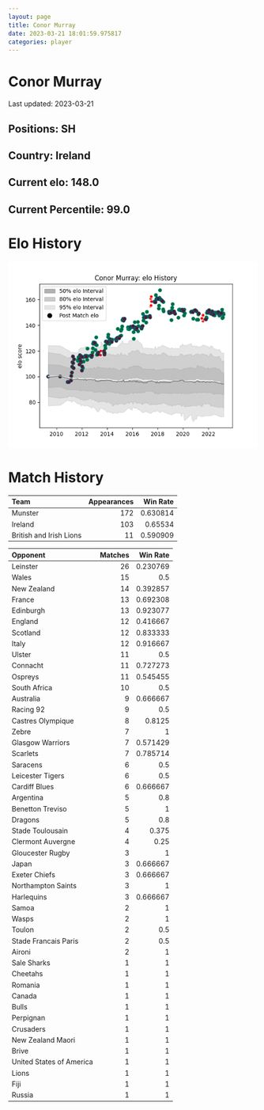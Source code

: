 ```yaml
---  
layout: page  
title: Conor Murray  
date: 2023-03-21 18:01:59.975817  
categories: player  
---
```

# Conor Murray


Last updated: 2023-03-21
## Positions: SH

## Country: Ireland

## Current elo: 148.0

## Current Percentile: 99.0

# Elo History


![elo history](history_ConorMurray.png)
# Match History


| Team                    |   Appearances |   Win Rate |
|:------------------------|--------------:|-----------:|
| Munster                 |           172 |   0.630814 |
| Ireland                 |           103 |   0.65534  |
| British and Irish Lions |            11 |   0.590909 |

| Opponent                 |   Matches |   Win Rate |
|:-------------------------|----------:|-----------:|
| Leinster                 |        26 |   0.230769 |
| Wales                    |        15 |   0.5      |
| New Zealand              |        14 |   0.392857 |
| France                   |        13 |   0.692308 |
| Edinburgh                |        13 |   0.923077 |
| England                  |        12 |   0.416667 |
| Scotland                 |        12 |   0.833333 |
| Italy                    |        12 |   0.916667 |
| Ulster                   |        11 |   0.5      |
| Connacht                 |        11 |   0.727273 |
| Ospreys                  |        11 |   0.545455 |
| South Africa             |        10 |   0.5      |
| Australia                |         9 |   0.666667 |
| Racing 92                |         9 |   0.5      |
| Castres Olympique        |         8 |   0.8125   |
| Zebre                    |         7 |   1        |
| Glasgow Warriors         |         7 |   0.571429 |
| Scarlets                 |         7 |   0.785714 |
| Saracens                 |         6 |   0.5      |
| Leicester Tigers         |         6 |   0.5      |
| Cardiff Blues            |         6 |   0.666667 |
| Argentina                |         5 |   0.8      |
| Benetton Treviso         |         5 |   1        |
| Dragons                  |         5 |   0.8      |
| Stade Toulousain         |         4 |   0.375    |
| Clermont Auvergne        |         4 |   0.25     |
| Gloucester Rugby         |         3 |   1        |
| Japan                    |         3 |   0.666667 |
| Exeter Chiefs            |         3 |   0.666667 |
| Northampton Saints       |         3 |   1        |
| Harlequins               |         3 |   0.666667 |
| Samoa                    |         2 |   1        |
| Wasps                    |         2 |   1        |
| Toulon                   |         2 |   0.5      |
| Stade Francais Paris     |         2 |   0.5      |
| Aironi                   |         2 |   1        |
| Sale Sharks              |         1 |   1        |
| Cheetahs                 |         1 |   1        |
| Romania                  |         1 |   1        |
| Canada                   |         1 |   1        |
| Bulls                    |         1 |   1        |
| Perpignan                |         1 |   1        |
| Crusaders                |         1 |   1        |
| New Zealand Maori        |         1 |   1        |
| Brive                    |         1 |   1        |
| United States of America |         1 |   1        |
| Lions                    |         1 |   1        |
| Fiji                     |         1 |   1        |
| Russia                   |         1 |   1        |